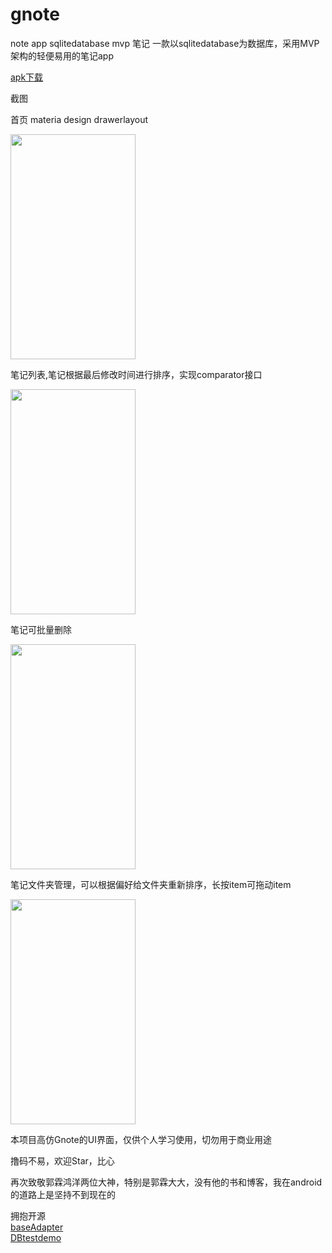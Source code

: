 # gnote
note app sqlitedatabase mvp 笔记 一款以sqlitedatabase为数据库，采用MVP架构的轻便易用的笔记app  
  
<a  href ="https://github.com/sanlisanli/gnote/tree/master/app/release">apk下载</a>
  
截图  
  
首页 materia design drawerlayout  
  
<img src="https://github.com/sanlisanli/gnote/blob/master/screenshots/Screenshot_20180928-033003.jpg" width="200" height="360">  
  
笔记列表,笔记根据最后修改时间进行排序，实现comparator接口  
  
<img src="https://github.com/sanlisanli/gnote/blob/master/screenshots/Screenshot_20180928-032830.jpg" width="200" height="360">  
  
笔记可批量删除  
  
<img src="https://github.com/sanlisanli/gnote/blob/master/screenshots/Screenshot_20180928-033017.jpg" width="200" height="360">  
  
笔记文件夹管理，可以根据偏好给文件夹重新排序，长按item可拖动item  
  
<img src="https://github.com/sanlisanli/gnote/blob/master/screenshots/%E6%89%8B%E6%8C%87%E5%9B%BE.jpg" width="200" height="360">  
   
   
本项目高仿Gnote的UI界面，仅供个人学习使用，切勿用于商业用途  


撸码不易，欢迎Star，比心

再次致敬郭霖鸿洋两位大神，特别是郭霖大大，没有他的书和博客，我在android的道路上是坚持不到现在的  
  
拥抱开源  
<a href="https://github.com/hongyangAndroid/baseAdapter">baseAdapter</a>  
<a href="https://github.com/Chris1125/DBTestDemo">DBtestdemo</a>


